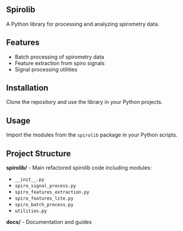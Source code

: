 ## Spirolib
A Python library for processing and analyzing spirometry data.

## Features
- Batch processing of spirometry data
- Feature extraction from spiro signals
- Signal processing utilities

## Installation
Clone the repository and use the library in your Python projects.

## Usage
Import the modules from the `spirolib` package in your Python scripts.

## Project Structure
**spirolib/** - Main refactored spirolib code including modules:
- `__init__.py`
- `spiro_signal_process.py`
- `spiro_features_extraction.py`
- `spiro_features_lite.py`
- `spiro_batch_process.py`
- `utilities.py`

**docs/** - Documentation and guides
